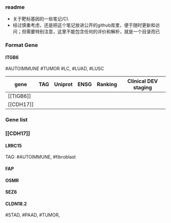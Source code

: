 ### readme

- 关于靶标基因的一些笔记/CI.
- 经过慎重考虑，还是把这个笔记放进公开的github库里，便于随时更新和访问；但需要特别注意，这里不能包含任何的评价和解析，就是一个目录而已


### Format Gene
#### ITGB6 
#AUTOIMMUNE #TUMOR #LC, #LUAD, #LUSC


| gene      | TAG | Uniprot | ENSG | Ranking | Clinical DEV staging |
| --------- | --- | ------- | ---- | ------- | -------------------- |
| [[TIGB6]] |     |         |      |         |                      |
| [[CDH17]] |     |         |      |         |                      |

### Gene list
### [[CDH17]]
#### LRRC15 
TAG: #AUTOIMMUNE, #fibroblast

#### FAP

#### OSMR

#### SEZ6

#### CLDN18.2 
#STAD, #PAAD, #TUMOR,







